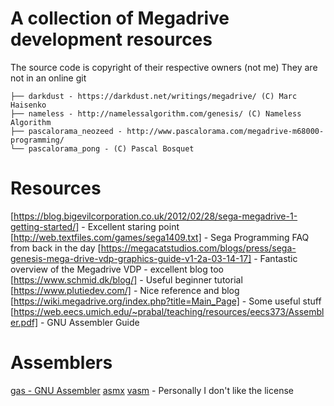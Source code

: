 # A collection of Megadrive development resources
The source code is copyright of their respective owners (not me)
They are not in an online git 

```
├── darkdust - https://darkdust.net/writings/megadrive/ (C) Marc Haisenko
├── nameless - http://namelessalgorithm.com/genesis/ (C) Nameless Algorithm
├── pascalorama_neozeed - http://www.pascalorama.com/megadrive-m68000-programming/ 
└── pascalorama_pong - (C) Pascal Bosquet 
```

# Resources
[https://blog.bigevilcorporation.co.uk/2012/02/28/sega-megadrive-1-getting-started/] - Excellent staring point
[http://web.textfiles.com/games/sega1409.txt] - Sega Programming FAQ from back in the day
[https://megacatstudios.com/blogs/press/sega-genesis-mega-drive-vdp-graphics-guide-v1-2a-03-14-17] - Fantastic overview of the Megadrive VDP - excellent blog too
[https://www.schmid.dk/blog/] - Useful beginner tutorial
[https://www.plutiedev.com/] - Nice reference and blog
[https://wiki.megadrive.org/index.php?title=Main_Page] - Some useful stuff
[https://web.eecs.umich.edu/~prabal/teaching/resources/eecs373/Assembler.pdf] - GNU Assembler Guide

# Assemblers
[gas - GNU Assembler](https://www.gnu.org/software/binutils/)
[asmx](http://xi6.com/projects/asmx/)
[vasm](http://sun.hasenbraten.de/vasm/) - Personally I don't like the license 

